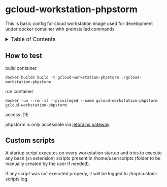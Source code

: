 <!-- markdownlint-disable MD041 -->
<!-- markdownlint-disable MD033 -->
<!-- markdownlint-disable MD028 -->

<!-- PROJECT SHIELDS -->
<!--
*** I'm using markdown "reference style" links for readability.
*** Reference links are enclosed in brackets [ ] instead of parentheses ( ).
*** See the bottom of this document for the declaration of the reference variables
*** for contributors-url, forks-url, etc. This is an optional, concise syntax you may use.
*** https://www.markdownguide.org/basic-syntax/#reference-style-links
-->

# gcloud-workstation-phpstorm

This is basic config for cloud workstation image used for development under docker container with preinstalled commands.

<details>
  <summary style="font-size:1.2em;">Table of Contents</summary>
<!-- START doctoc generated TOC please keep comment here to allow auto update -->
<!-- DON'T EDIT THIS SECTION, INSTEAD RE-RUN doctoc TO UPDATE -->

- [How to test](#how-to-test)
- [Custom scripts](#custom-scripts)

<!-- END doctoc generated TOC please keep comment here to allow auto update -->
</details>

## How to test

build container

```console
docker buildx build -t gcloud-workstation-phpstorm ./gcloud-workstation-phpstorm
```

run container

```console
docker run --rm -it --privileged --name gcloud-workstation-phpstorm gcloud-workstation-phpstorm
```

access IDE

phpstorm is only accessible via [jetbrains gateway][jetbrains-gateway].

## Custom scripts

A startup script executes on every workstation startup and tries to execute any bash (`sh` extension) scripts present in /home/user/scripts (folder to be manually created by the user if needed).

If any script was not executed properly, it will be logged to /tmp/custom-scripts.log.

<!-- MARKDOWN LINKS & IMAGES -->
<!-- https://www.markdownguide.org/basic-syntax/#reference-style-links -->

<!-- Links -->

[jetbrains-gateway]: https://www.jetbrains.com/remote-development/gateway/

<!-- Badges -->
